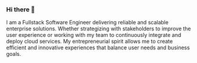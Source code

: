 ### Hi there 👋
I am a Fullstack Software Engineer delivering reliable and scalable enterprise solutions. Whether strategizing with stakeholders
to improve the user experience or working with my team to continuously integrate and deploy cloud services. My
entrepreneurial spirit allows me to create efficient and innovative experiences that balance user needs and business
goals.
